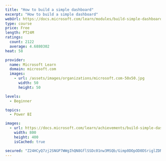 ```yaml
---
title: "How to build a simple dashboard"
excerpt: "How to build a simple dashboard"
webUrl: https://docs.microsoft.com/learn/modules/build-simple-dashboard/
type: course
price: Free
length: PT24M
ratings:
  count: 2122
  average: 4.6880302
heat: 58

provider:
  name: Microsoft Learn
  domain: microsoft.com
  images:
    - url: /assets/images/organizations/microsoft.com-50x50.jpg
      width: 50
      height: 50

levels:
  - Beginner

topics:
  - Power BI

images:
  - url: https://docs.microsoft.com/learn/achievements/build-simple-dashboard-social.png
    width: 800
    height: 400
    isCached: true

secured: "Z24HCyQ7zj2SNGP7WWgIhQN8GflSSDc01nw3MSQb/Gimp0DOpOD0DSriglZDNE2dN9h4flCYLaDfJa3yoQM2ZMIoWq0zeIOal23ILoAdGUlavg3QrummTZEnvT+uyVlvrP9POnOpkV0TBSpsmxM5aTXWbc34FxORmKKBIbzLr2nO4g8e/8klv/fmH1/arEUJ5utmNCB8IoQ6xpzhfB5uwaTSI+XBGtjcXZS7fMP//k+o1WZnx/srjjsRAJK9BOvaBJENRI3U8g33bHDRlcAn7RsgancwB/IYwgz1bTPu9FBmL1gT/nVpsVi639l9+MZhOEJ6FSQwEeBj+OYhoC56qFIvTkEWhwqLbuZ0IQjl8qOUgdvE9gGsn7+SR1Iany5IsTGtMw4VPcWdZgMeHZSRL6oDMTU5/hAd4xlS78U2gV4=;xQ52DSdcEv9FhAbhiggF8A=="
---
```



